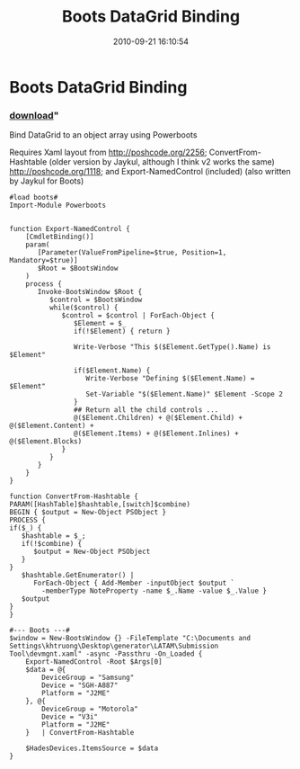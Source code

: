 ﻿---
pid:            2257
parent:         0
children:       
poster:         foureight84
title:          Boots DataGrid Binding
date:           2010-09-21 16:10:54
format:         posh
---

# Boots DataGrid Binding

### [download](2257.ps1)"

Bind DataGrid to an object array using Powerboots

Requires Xaml layout from http://poshcode.org/2256; ConvertFrom-Hashtable (older version by Jaykul, although I think v2 works the same) http://poshcode.org/1118; and Export-NamedControl (included) (also written by Jaykul for Boots)

```posh
#load boots#
Import-Module Powerboots


function Export-NamedControl {
	[CmdletBinding()]
	param(
	   [Parameter(ValueFromPipeline=$true, Position=1, Mandatory=$true)]
	   $Root = $BootsWindow
	)
	process {
	   Invoke-BootsWindow $Root { 
		  $control = $BootsWindow 
		  while($control) {
			 $control = $control | ForEach-Object {
				$Element = $_
				if(!$Element) { return }
	   
				Write-Verbose "This $($Element.GetType().Name) is $Element"
	  
				if($Element.Name) {
				   Write-Verbose "Defining $($Element.Name) = $Element"
				   Set-Variable "$($Element.Name)" $Element -Scope 2
				}
				## Return all the child controls ...
				@($Element.Children) + @($Element.Child) + @($Element.Content) + 
				@($Element.Items) + @($Element.Inlines) + @($Element.Blocks)
			 }
		  }
	   }
	}
}

function ConvertFrom-Hashtable {
PARAM([HashTable]$hashtable,[switch]$combine)
BEGIN { $output = New-Object PSObject }
PROCESS {
if($_) { 
   $hashtable = $_;
   if(!$combine) {
      $output = New-Object PSObject
   }
}
   $hashtable.GetEnumerator() | 
      ForEach-Object { Add-Member -inputObject $output `
	  	-memberType NoteProperty -name $_.Name -value $_.Value }
   $output
}
}

#--- Boots ---#
$window = New-BootsWindow {} -FileTemplate "C:\Documents and Settings\khtruong\Desktop\generator\LATAM\Submission Tool\devmgnt.xaml" -async -Passthru -On_Loaded {
    Export-NamedControl -Root $Args[0]
	$data = @{ 
		DeviceGroup = "Samsung" 
		Device = "SGH-A887" 
		Platform = "J2ME" 
	}, @{ 
		DeviceGroup = "Motorola"
		Device = "V3i"
		Platform = "J2ME"
	}   | ConvertFrom-Hashtable
	
	$HadesDevices.ItemsSource = $data
}
```
